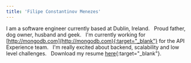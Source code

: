 ```yaml
---
title: 'Filipe Constantinov Menezes'
---
```


I am a software engineer currently based at Dublin, Ireland.
&nbsp;
Proud father, dog owner, husband and geek.
&nbsp;
I'm currently working for [http://mongodb.com](http://mongodb.com){:target="_blank"} for the API Experience team.
&nbsp;
I'm really excited about backend, scalability and low level challenges.
&nbsp;
Download my resume [here](/resume){:target="_blank"}.
